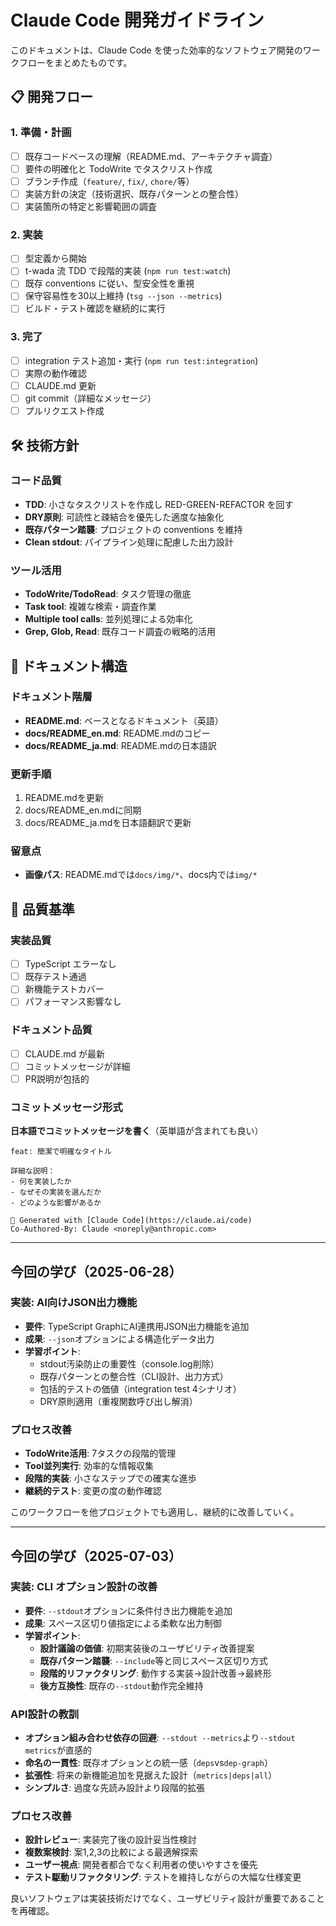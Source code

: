 # Claude Code 開発ガイドライン

このドキュメントは、Claude Code を使った効率的なソフトウェア開発のワークフローをまとめたものです。

## 📋 開発フロー

### 1. 準備・計画

- [ ] 既存コードベースの理解（README.md、アーキテクチャ調査）
- [ ] 要件の明確化と TodoWrite でタスクリスト作成
- [ ] ブランチ作成（`feature/`, `fix/`, `chore/`等）
- [ ] 実装方針の決定（技術選択、既存パターンとの整合性）
- [ ] 実装箇所の特定と影響範囲の調査

### 2. 実装

- [ ] 型定義から開始
- [ ] t-wada 流 TDD で段階的実装 (`npm run test:watch`)
- [ ] 既存 conventions に従い、型安全性を重視
- [ ] 保守容易性を30以上維持 (`tsg --json --metrics`)
- [ ] ビルド・テスト確認を継続的に実行

### 3. 完了

- [ ] integration テスト追加・実行 (`npm run test:integration`)
- [ ] 実際の動作確認
- [ ] CLAUDE.md 更新
- [ ] git commit（詳細なメッセージ）
- [ ] プルリクエスト作成

## 🛠️ 技術方針

### コード品質

- **TDD**: 小さなタスクリストを作成し RED-GREEN-REFACTOR を回す
- **DRY原則**: 可読性と疎結合を優先した適度な抽象化
- **既存パターン踏襲**: プロジェクトの conventions を維持
- **Clean stdout**: パイプライン処理に配慮した出力設計

### ツール活用

- **TodoWrite/TodoRead**: タスク管理の徹底
- **Task tool**: 複雑な検索・調査作業
- **Multiple tool calls**: 並列処理による効率化
- **Grep, Glob, Read**: 既存コード調査の戦略的活用

## 📖 ドキュメント構造

### ドキュメント階層

- **README.md**: ベースとなるドキュメント（英語）
- **docs/README_en.md**: README.mdのコピー
- **docs/README_ja.md**: README.mdの日本語訳

### 更新手順

1. README.mdを更新
2. docs/README_en.mdに同期
3. docs/README_ja.mdを日本語翻訳で更新

### 留意点

- **画像パス**: README.mdでは`docs/img/*`、docs内では`img/*`

## 📝 品質基準

### 実装品質

- [ ] TypeScript エラーなし
- [ ] 既存テスト通過
- [ ] 新機能テストカバー
- [ ] パフォーマンス影響なし

### ドキュメント品質

- [ ] CLAUDE.md が最新
- [ ] コミットメッセージが詳細
- [ ] PR説明が包括的

### コミットメッセージ形式

**日本語でコミットメッセージを書く**（英単語が含まれても良い）

```
feat: 簡潔で明確なタイトル

詳細な説明：
- 何を実装したか
- なぜその実装を選んだか
- どのような影響があるか

🤖 Generated with [Claude Code](https://claude.ai/code)
Co-Authored-By: Claude <noreply@anthropic.com>
```

---

## 今回の学び（2025-06-28）

### 実装: AI向けJSON出力機能

- **要件**: TypeScript GraphにAI連携用JSON出力機能を追加
- **成果**: `--json`オプションによる構造化データ出力
- **学習ポイント**:
  - stdout汚染防止の重要性（console.log削除）
  - 既存パターンとの整合性（CLI設計、出力方式）
  - 包括的テストの価値（integration test 4シナリオ）
  - DRY原則適用（重複関数呼び出し解消）

### プロセス改善

- **TodoWrite活用**: 7タスクの段階的管理
- **Tool並列実行**: 効率的な情報収集
- **段階的実装**: 小さなステップでの確実な進歩
- **継続的テスト**: 変更の度の動作確認

このワークフローを他プロジェクトでも適用し、継続的に改善していく。

---

## 今回の学び（2025-07-03）

### 実装: CLI オプション設計の改善

- **要件**: `--stdout`オプションに条件付き出力機能を追加
- **成果**: スペース区切り値指定による柔軟な出力制御
- **学習ポイント**:
  - **設計議論の価値**: 初期実装後のユーザビリティ改善提案
  - **既存パターン踏襲**: `--include`等と同じスペース区切り方式
  - **段階的リファクタリング**: 動作する実装→設計改善→最終形
  - **後方互換性**: 既存の`--stdout`動作完全維持

### API設計の教訓

- **オプション組み合わせ依存の回避**: `--stdout --metrics`より`--stdout metrics`が直感的
- **命名の一貫性**: 既存オプションとの統一感（`deps`vs`dep-graph`）
- **拡張性**: 将来の新機能追加を見据えた設計（`metrics|deps|all`）
- **シンプルさ**: 過度な先読み設計より段階的拡張

### プロセス改善

- **設計レビュー**: 実装完了後の設計妥当性検討
- **複数案検討**: 案1,2,3の比較による最適解探索
- **ユーザー視点**: 開発者都合でなく利用者の使いやすさを優先
- **テスト駆動リファクタリング**: テストを維持しながらの大幅な仕様変更

良いソフトウェアは実装技術だけでなく、ユーザビリティ設計が重要であることを再確認。
